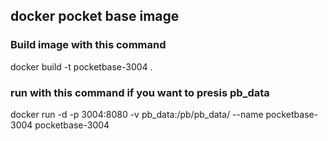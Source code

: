 ## docker pocket base image

### Build image with this command
docker build -t pocketbase-3004 .

### run with this command if you want to presis pb_data
docker run -d -p 3004:8080 -v pb_data:/pb/pb_data/ --name pocketbase-3004 pocketbase-3004 

